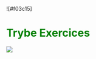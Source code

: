 ![#f03c15]<h1 style='color:green'> Trybe Exercices </h1> 
<img src="https://app.betrybe.com/assets/images/course/main/real-life.svg"></img>
